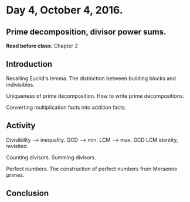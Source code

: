 # Day 4,  October 4, 2016.
## Prime decomposition, divisor power sums.

**Read before class:**  Chapter 2

## Introduction

Recalling Euclid's lemma.  The distinction between building blocks and indivisibles.

Uniqueness of prime decomposition.  How to write prime decompositions.

Converting multiplication facts into addition facts.

## Activity

Divisibility --> inequality.
GCD --> min.
LCM --> max.
GCD LCM identity, revisited.

Counting divisors.
Summing divisors.

Perfect numbers.  The construction of perfect numbers from Mersenne primes.

## Conclusion
